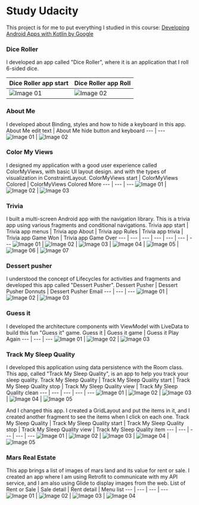 # Study Udacity

This project is for me to put everything I studied in this course: [Developing Android Apps with Kotlin by Google](https://www.udacity.com/course/developing-android-apps-with-kotlin--ud9012)


### Dice Roller
I developed an app called "Dice Roller", where it is an application that I roll 6-sided dice.

Dice Roller app start | Dice Roller app Roll
--- | ---
![Image 01](android-dice-roller/images/Screenshot_01.png) | ![Image 02](android-dice-roller/images/Screenshot_02.png)


### About Me
I developed about Binding, styles and how to hide a keyboard in this app.
About Me edit text | About Me hide button and keyboard
--- | ---
![Image 01](android-about-me/images/Screenshot_201.jpg) | ![Image 02](android-about-me/images/Screenshot_202.jpg)


### Color My Views
I designed my application with a good user experience called ColorMyViews, with basic UI layout design. and with the types of visualization in ConstraintLayout.
ColorMyViews start | ColorMyViews Colored | ColorMyViews Colored More
--- | --- | ---
![Image 01](android-color-my-views/images/Screenshot_301.jpg) | ![Image 02](android-color-my-views/images/Screenshot_302.jpg) | ![Image 03](android-color-my-views/images/Screenshot_303.jpg)


### Trivia
I built a multi-screen Android app with the navigation library. This is a trivia app using various fragments and conditional navigations.
Trivia app start | Trivia app menus | Trivia app About | Trivia app Rules | Trivia app trivia | Trivia app Game Won | Trivia app Game Over
--- | --- | --- | --- | --- | --- | ---
![Image 01](android-trivia/images/Screenshot_401.jpg) | ![Image 02](android-trivia/images/Screenshot_402.jpg) | ![Image 03](android-trivia/images/Screenshot_403.jpg) | ![Image 04](android-trivia/images/Screenshot_404.jpg) | ![Image 05](android-trivia/images/Screenshot_405.jpg) | ![Image 06](android-trivia/images/Screenshot_406.jpg) | ![Image 07](android-trivia/images/Screenshot_407.jpg)


### Dessert pusher
I understood the concept of Lifecycles for activities and fragments and developed this app called "Dessert Pusher".
Dessert Pusher | Dessert Pusher Donnuts | Dessert Pusher Email
--- | --- | ---
![Image 01](android-dessert-pusher/images/Screenshot_501.jpg) | ![Image 02](android-dessert-pusher/images/Screenshot_502.jpg) | ![Image 03](android-dessert-pusher/images/Screenshot_503.jpg)


### Guess it
I developed the architecture components with ViewModel with LiveData to build this fun "Guess it" game.
Guess it | Guess it game | Guess it Play Again
--- | --- | ---
![Image 01](android-guess-the-word/images/Screenshot_601.jpg) | ![Image 02](android-guess-the-word/images/Screenshot_602.jpg) | ![Image 03](android-guess-the-word/images/Screenshot_603.jpg)


### Track My Sleep Quality 
I developed this application using data persistence with the Room class. This app, called "Track My Sleep Quality", is an app to help you track your sleep quality.
Track My Sleep Quality | Track My Sleep Quality start | Track My Sleep Quality stop | Track My Sleep Quality view | Track My Sleep Quality clean
--- | --- | --- | --- | ---
![Image 01](android-sleep-tracker/images/Screenshot_701.jpg) | ![Image 02](android-sleep-tracker/images/Screenshot_702.jpg) | ![Image 03](android-sleep-tracker/images/Screenshot_703.jpg) | ![Image 04](android-sleep-tracker/images/Screenshot_704.jpg) | ![Image 05](android-sleep-tracker/images/Screenshot_705.jpg)

And I changed this app. I created a GridLayout and put the items in it, and I created another fragment to see the items when I click on each one.
Track My Sleep Quality | Track My Sleep Quality start | Track My Sleep Quality stop | Track My Sleep Quality view | Track My Sleep Quality item
--- | --- | --- | --- | ---
![Image 01](android-sleep-tracker/images/Screenshot_801.jpg) | ![Image 02](android-sleep-tracker/images/Screenshot_802.jpg) | ![Image 03](android-sleep-tracker/images/Screenshot_803.jpg) | ![Image 04](android-sleep-tracker/images/Screenshot_804.jpg) | ![Image 05](android-sleep-tracker/images/Screenshot_805.jpg)


### Mars Real Estate
This app brings a list of images of mars land and its value for rent or sale. I created an app where I am using Retrofit to communicate with my API service, and I am also using Glide to display images from the web.
List of Rent or Sale | Sale detail | Rent detail | Menu list
--- | --- | --- | ---
![Image 01](android-mars-real-estate/images/Screenshot_901.jpg) | ![Image 02](android-mars-real-estate/images/Screenshot_902.jpg) | ![Image 03](android-mars-real-estate/images/Screenshot_903.jpg) | ![Image 04](android-mars-real-estate/images/Screenshot_904.jpg)
